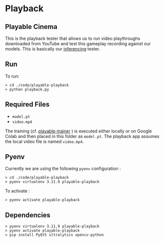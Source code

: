 # Playback
## Playable Cinema

This is the playback tester that allows us to run video playthroughs downloaded from YouTube and test this gameplay recording against our models. This is basically our [inferencing](https://huggingface.co/docs/huggingface_hub/en/package_reference/inference_client) tester.

## Run
To run:

```
> cd ./code/playable-playback
> python playback.py
```

## Required Files
- `model.pt`
- `video.mp4`


The training (cf. [playable-trainer](../playable-trainer/) ) is executed either locally or on Google Colab and then placed in this folder as `model.pt`. The playback app assumes the local video file is named `video.mp4`.

## Pyenv
Currently we are using the following `pyenv` configuration :

```
> cd ./code/playable-playback
> pyenv virtualenv 3.11.9 playable-playback
```

To activate :

```
> pyenv activate playable-playback
```

## Dependencies
```
> pyenv virtualenv 3.11.9 playable-playback
> pyenv activate playable-playback
> pip install PyQt5 ultralytics opencv-python
```
